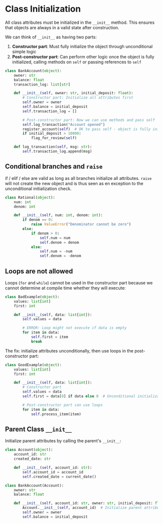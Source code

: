 # Class Initialization

All class attributes must be initialized in the `__init__` method. This ensures that objects are always in a valid state after construction.

We can think of `__init__` as having two parts:
1. **Constructor part**: Must fully initialize the object through unconditional simple logic
2. **Post-constructor part**: Can perform other logic once the object is fully initialized, calling methods on `self` or passing references to `self`

```python
class BankAccount(object):
    owner: str
    balance: float
    transaction_log: list[str]

    def __init__(self, owner: str, initial_deposit: float):
        # Constructor part: Initialize all attributes first
        self.owner = owner
        self.balance = initial_deposit
        self.transaction_log = []

        # Post-constructor part: Now we can use methods and pass self
        self.log_transaction("Account opened")
        register_account(self)  # OK to pass self - object is fully initialized
        if initial_deposit > 10000:
            flag_for_review(self)

    def log_transaction(self, msg: str):
        self.transaction_log.append(msg)
```

## Conditional branches and `raise`

if / elif / else are valid as long as all branches initialize all attributes. `raise` will not create the new object and is thus seen as en exception to the unconditional initialization check.

```python
class Rational(object):
    num: int
    denom: int

    def __init__(self, num: int, denom: int):
        if denom == 0:
            raise ValueError("Denominator cannot be zero")
        else:
            if denom > 0:
                self.num = num
                self.denom = denom
            else:
                self.num = -num
                self.denom = -denom
```

## Loops are not allowed

Loops (`for` and `while`) cannot be used in the constructor part because we cannot determine at compile time whether they will execute:

```python
class BadExample(object):
    values: list[int]
    first: int

    def __init__(self, data: list[int]):
        self.values = data

        # ERROR: Loop might not execute if data is empty
        for item in data:
            self.first = item
            break
```

The fix: initialize attributes unconditionally, then use loops in the post-constructor part:

```python
class GoodExample(object):
    values: list[int]
    first: int

    def __init__(self, data: list[int]):
        # Constructor part
        self.values = data
        self.first = data[0] if data else 0  # Unconditional initialization

        # Post-constructor part can use loops
        for item in data:
            self.process_item(item)
```

## Parent Class `__init__`

Initialize parent attributes by calling the parent's `__init__`:

```python
class Account(object):
    account_id: str
    created_date: str

    def __init__(self, account_id: str):
        self.account_id = account_id
        self.created_date = current_date()

class BankAccount(Account):
    owner: str
    balance: float

    def __init__(self, account_id: str, owner: str, initial_deposit: float):
        Account.__init__(self, account_id)  # Initialize parent attributes
        self.owner = owner
        self.balance = initial_deposit
```
